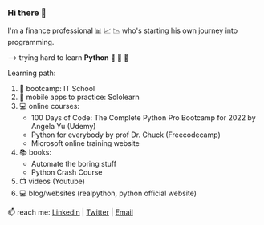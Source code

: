 ### Hi there 👋

I'm a finance professional 📊 📈 📉 who's starting his own journey into programming.

 --> trying hard to learn **Python** 🐍 🐍 🐍 

Learning path: 
 1. 🌱 bootcamp: IT School 
 2. 📱 mobile apps to practice: Sololearn
 3. 💻 online courses: 
      - 100 Days of Code: The Complete Python Pro Bootcamp for 2022 by Angela Yu (Udemy)
      - Python for everybody by prof Dr. Chuck (Freecodecamp) 
      - Microsoft online training website 
 4. 📚 books: 
      - Automate the boring stuff 
      - Python Crash Course 
 5. 📺 videos (Youtube) 
 6. 💻 blog/websites (realpython, python official website)
 
📫  reach me: [Linkedin](https://www.linkedin.com/in/dan-popa-8085357/) | [Twitter](https://twitter.com/danpopaa) | [Email](dan.popa88@yahoo.com) 
